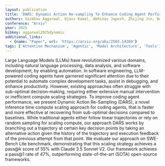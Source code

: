 ```yaml
---
layout: publication
title: 'DARS: Dynamic Action Re-sampling To Enhance Coding Agent Performance By Adaptive Tree Traversal'
authors: Vaibhav Aggarwal, Ojasv Kamal, Abhinav Japesh, Zhijing Jin, Bernhard Schölkopf
conference: "Arxiv"
year: 2025
bibkey: aggarwal2025dynamic
additional_links:
  - {name: "Paper", url: 'https://arxiv.org/abs/2503.14269'}
tags: ['Attention Mechanism', 'Agentic', 'Model Architecture', 'Tools']
---
```

Large Language Models (LLMs) have revolutionized various domains, including
natural language processing, data analysis, and software development, by
enabling automation. In software engineering, LLM-powered coding agents have
garnered significant attention due to their potential to automate complex
development tasks, assist in debugging, and enhance productivity. However,
existing approaches often struggle with sub-optimal decision-making, requiring
either extensive manual intervention or inefficient compute scaling strategies.
To improve coding agent performance, we present Dynamic Action Re-Sampling
(DARS), a novel inference time compute scaling approach for coding agents, that
is faster and more effective at recovering from sub-optimal decisions compared
to baselines. While traditional agents either follow linear trajectories or
rely on random sampling for scaling compute, our approach DARS works by
branching out a trajectory at certain key decision points by taking an
alternative action given the history of the trajectory and execution feedback
of the previous attempt from that point. We evaluate our approach on SWE-Bench
Lite benchmark, demonstrating that this scaling strategy achieves a pass@k
score of 55% with Claude 3.5 Sonnet V2. Our framework achieves a pass@1 rate of
47%, outperforming state-of-the-art (SOTA) open-source frameworks.
